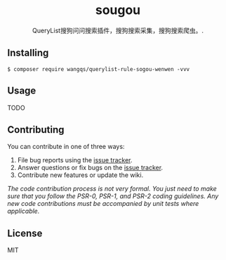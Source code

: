 <h1 align="center"> sougou </h1>

<p align="center"> QueryList搜狗问问搜索插件，搜狗搜索采集，搜狗搜索爬虫。.</p>


## Installing

```shell
$ composer require wangqs/querylist-rule-sogou-wenwen -vvv
```

## Usage

TODO

## Contributing

You can contribute in one of three ways:

1. File bug reports using the [issue tracker](https://github.com/wangqs/sougou/issues).
2. Answer questions or fix bugs on the [issue tracker](https://github.com/wangqs/sougou/issues).
3. Contribute new features or update the wiki.

_The code contribution process is not very formal. You just need to make sure that you follow the PSR-0, PSR-1, and PSR-2 coding guidelines. Any new code contributions must be accompanied by unit tests where applicable._

## License

MIT